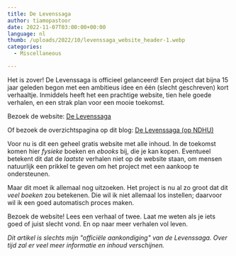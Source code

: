 ```yaml
---
title: De Levenssaga
author: tiamopastoor
date: 2022-11-07T03:00:00+00:00
language: nl
thumb: /uploads/2022/10/levenssaga_website_header-1.webp
categories:
  - Miscellaneous

---
```

Het is zover! De Levenssaga is officieel gelanceerd! Een project dat bijna 15 jaar geleden begon met een ambitieus idee en één (slecht geschreven) kort verhaaltje. Inmiddels heeft het een prachtige website, tien hele goede verhalen, en een strak plan voor een mooie toekomst.

Bezoek de website: [De Levenssaga][1]

Of bezoek de overzichtspagina op dit blog: [De Levenssaga (op NDHU)](/books/the-saga-of-life//)

Voor nu is dit een geheel gratis website met alle inhoud. In de toekomst komen hier _fysieke_ boeken en _ebooks_ bij, die je kan kopen. Eventueel betekent dit dat de _laatste_ verhalen niet op de website staan, om mensen natuurlijk een prikkel te geven om het project met een aankoop te ondersteunen.

Maar dit moet ik allemaal nog uitzoeken. Het project is nu al zo groot dat dit _veel boeken_ zou betekenen. Die wil ik niet allemaal los instellen; daarvoor wil ik een goed automatisch proces maken.

Bezoek de website! Lees een verhaal of twee. Laat me weten als je iets goed of juist slecht vond. En op naar meer verhalen vol leven.

_Dit artikel is slechts mijn "officiële aankondiging" van de Levenssaga._ _Over tijd zal er veel meer informatie en inhoud verschijnen._

 [1]: https://thesagaoflife.com/nl/